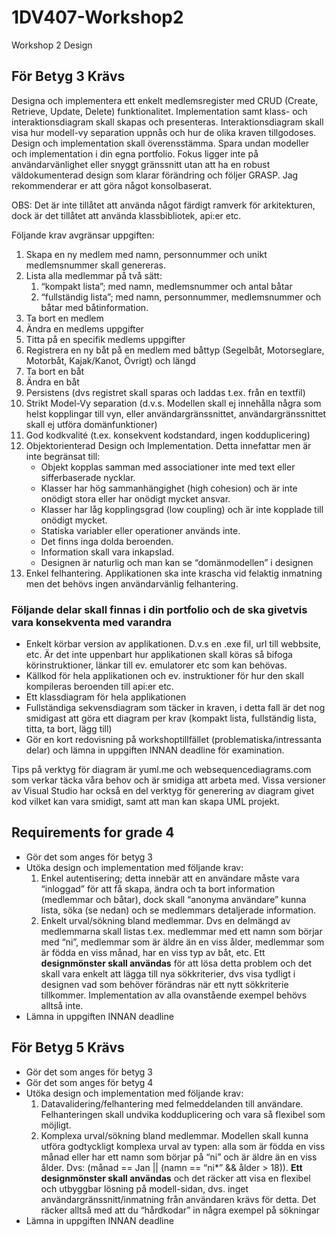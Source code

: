 1DV407-Workshop2
================

Workshop 2 Design
<h2>För Betyg 3 Krävs</h2>
<p>Designa och implementera ett enkelt medlemsregister med CRUD (Create, Retrieve, Update, Delete) funktionalitet. Implementation samt klass- och interaktionsdiagram skall skapas och presenteras. Interaktionsdiagram skall visa hur modell-vy separation uppnås och hur de olika kraven tillgodoses. Design och implementation skall överensstämma. Spara undan modeller och implementation i din egna portfolio. Fokus ligger inte på användarvänlighet eller snyggt gränssnitt utan att ha en robust väldokumenterad design som klarar förändring och följer GRASP. Jag rekommenderar er att göra något konsolbaserat.</p>
<p>OBS: Det är inte tillåtet att använda något färdigt ramverk för arkitekturen, dock är det tillåtet att använda klassbibliotek, api:er etc.</p>
<p>Följande krav avgränsar uppgiften:</p>
<ol>
<li>Skapa en ny medlem med namn, personnummer och unikt medlemsnummer skall genereras.</li>
<li>Lista alla medlemmar på två sätt:
<ol>
<li>&#8220;kompakt lista&#8221;; med namn, medlemsnummer och antal båtar</li>
<li>&#8220;fullständig lista&#8221;; med namn, personnummer, medlemsnummer och båtar med båtinformation.</li>
</ol>
</li>
<li>Ta bort en medlem</li>
<li>Ändra en medlems uppgifter</li>
<li>Titta på en specifik medlems uppgifter</li>
<li>Registrera en ny båt på en medlem med båttyp (Segelbåt, Motorseglare, Motorbåt, Kajak/Kanot, Övrigt) och längd</li>
<li>Ta bort en båt</li>
<li>Ändra en båt</li>
<li>Persistens (dvs registret skall sparas och laddas t.ex. från en textfil)</li>
<li>Strikt Model-Vy separation (d.v.s. Modellen skall ej innehålla några som helst kopplingar till vyn, eller användargränssnittet, användargränssnittet skall ej utföra domänfunktioner)</li>
<li>God kodkvalité (t.ex. konsekvent kodstandard, ingen kodduplicering)</li>
<li>Objektorienterad Design och Implementation. Detta innefattar men är inte begränsat till:
<ul>
<li>Objekt kopplas samman med associationer inte med text eller sifferbaserade nycklar.</li>
<li>Klasser har hög sammanhängighet (high cohesion) och är inte onödigt stora eller har onödigt mycket ansvar.</li>
<li>Klasser har låg kopplingsgrad (low coupling) och är inte kopplade till onödigt mycket.</li>
<li>Statiska variabler eller operationer används inte.</li>
<li>Det finns inga dolda beroenden.</li>
<li>Information skall vara inkapslad.</li>
<li>Designen är naturlig och man kan se &#8220;domänmodellen&#8221; i designen</li>
</ul>
<li>Enkel felhantering. Applikationen ska inte krascha vid felaktig inmatning men det behövs ingen användarvänlig felhantering.</li>
</ol>
<h3>Följande delar skall finnas i din portfolio och de ska givetvis vara konsekventa med varandra</h3>
<ul>
<li>Enkelt körbar version av applikationen. D.v.s en .exe fil, url till webbsite, etc. Är det inte uppenbart hur applikationen skall köras så bifoga körinstruktioner, länkar till ev. emulatorer etc som kan behövas.</li>
<li>Källkod för hela applikationen och ev. instruktioner för hur den skall kompileras beroenden till api:er etc.</li>
<li>Ett klassdiagram för hela applikationen</li>
<li>Fullständiga sekvensdiagram som täcker in kraven, i detta fall är det nog smidigast att göra ett diagram per krav (kompakt lista, fullständig lista, titta, ta bort, lägg till)</li>
<li>Gör en kort redovisning på workshoptillfället (problematiska/intressanta delar) och lämna in uppgiften INNAN deadline för examination.
</ul>
<p>Tips på verktyg för diagram är yuml.me och websequencediagrams.com som verkar täcka våra behov och är smidiga att arbeta med. Vissa versioner av Visual Studio har också en del verktyg för generering av diagram givet kod vilket kan vara smidigt, samt att man kan skapa UML projekt.</p>
<h2>Requirements for grade 4</h2>
<ul>
<li>Gör det som anges för betyg 3</li>
<li>Utöka design och implementation med följande krav:
<ol>
<li>Enkel autentisering; detta innebär att en användare måste vara &#8220;inloggad&#8221; för att få skapa, ändra och ta bort information (medlemmar och båtar), dock skall &#8220;anonyma användare&#8221; kunna lista, söka (se nedan) och se medlemmars detaljerade information.</li>
<li>Enkelt urval/sökning bland medlemmar. Dvs en delmängd av medlemmarna skall listas t.ex. medlemmar med ett namn som börjar med &#8220;ni&#8221;, medlemmar som är äldre än en viss ålder, medlemmar som är födda en viss månad, har en viss typ av båt, etc. Ett <strong>designmönster skall användas</strong> för att lösa detta problem och det skall vara enkelt att lägga till nya sökkriterier, dvs visa tydligt i designen vad som behöver förändras när ett nytt sökkriterie tillkommer. Implementation av alla ovanstående exempel behövs alltså inte.</li>
</ol>
</li>
<li>Lämna in uppgiften INNAN deadline</li>
</ul>
<h2>För Betyg 5 Krävs</h2>
<ul>
<li>Gör det som anges för betyg 3</li>
<li>Gör det som anges för betyg 4</li>
<li>Utöka design och implementation med följande krav:
<ol>
<li>Datavalidering/felhantering med felmeddelanden till användare. Felhanteringen skall undvika kodduplicering och vara så flexibel som möjligt.</li>
<li>Komplexa urval/sökning bland medlemmar. Modellen skall kunna utföra godtyckligt komplexa urval av typen: alla som är födda en viss månad eller har ett namn som börjar på &#8220;ni&#8221; och är äldre än en viss ålder. Dvs: (månad == Jan || (namn == &#8220;ni*&#8221; &amp;&amp; ålder &gt; 18)). <strong>Ett designmönster skall användas</strong> och det räcker att visa en flexibel och utbyggbar lösning på modell-sidan, dvs. inget användargränssnitt/inmatning från användaren krävs för detta. Det räcker alltså med att du &#8220;hårdkodar&#8221; in några exempel på sökningar</li>
</ol>
</li>
<li>Lämna in uppgiften INNAN deadline</li>
</ul>
